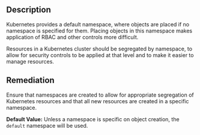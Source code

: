 ## Description

Kubernetes provides a default namespace, where objects are placed if no namespace is specified for them. Placing objects in this namespace makes application of RBAC and other controls more difficult.

Resources in a Kubernetes cluster should be segregated by namespace, to allow for security controls to be applied at that level and to make it easier to manage resources.

## Remediation

Ensure that namespaces are created to allow for appropriate segregation of Kubernetes resources and that all new resources are created in a specific namespace.

**Default Value:** Unless a namespace is specific on object creation, the `default` namespace will be used.